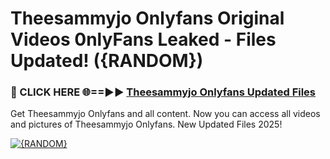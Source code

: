 # Theesammyjo Onlyfans Original Videos 0nlyFans Leaked - Files Updated! ({RANDOM})

<h3>🔴 CLICK HERE 🌐==►► <a href="https://betterlinks.top/A2PfLJ" rel="nofollow">Theesammyjo Onlyfans Updated Files</a></h3>

Get Theesammyjo Onlyfans and all content. Now you can access all videos and pictures of Theesammyjo Onlyfans. New Updated Files 2025!

[![{RANDOM}](https://i.imgur.com/ppqm5kG.gif)](https://betterlinks.top/A2PfLJ)